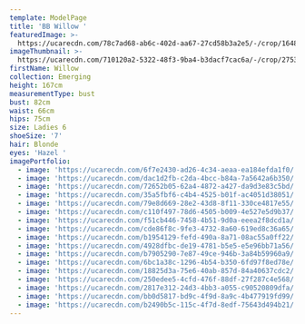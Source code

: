 ```yaml
---
template: ModelPage
title: 'BB Willow '
featuredImage: >-
  https://ucarecdn.com/78c7ad68-ab6c-402d-aa67-27cd58b3a2e5/-/crop/1648x1015/0,609/-/preview/
imageThumbnail: >-
  https://ucarecdn.com/710120a2-5322-48f3-9ba4-b3dacf7cac6a/-/crop/2753x3568/1475,0/-/preview/
firstName: Willow
collection: Emerging
height: 167cm
measurementType: bust
bust: 82cm
waist: 66cm
hips: 75cm
size: Ladies 6
shoeSize: '7'
hair: Blonde
eyes: 'Hazel '
imagePortfolio:
  - image: 'https://ucarecdn.com/6f7e2430-ad26-4c34-aeaa-ea184efda1f0/'
  - image: 'https://ucarecdn.com/dac1d2fb-c2da-4bcc-b84a-7a5642a6b350/'
  - image: 'https://ucarecdn.com/72652b05-62a4-4872-a427-da9d3e83c5bd/'
  - image: 'https://ucarecdn.com/35a5fbf6-c4b4-4525-b01f-ac4051d38051/'
  - image: 'https://ucarecdn.com/79e8d669-28e2-43d8-8f11-330ce4817e55/'
  - image: 'https://ucarecdn.com/c110f497-78d6-4505-b009-4e527e5d9b37/'
  - image: 'https://ucarecdn.com/f51cb446-7458-4b51-9d0a-eeea2f8dcd1a/'
  - image: 'https://ucarecdn.com/cde86f8c-9fe3-4732-8a60-619ed8c36a65/'
  - image: 'https://ucarecdn.com/b1954129-fefd-490a-8a71-08ac55a0ff22/'
  - image: 'https://ucarecdn.com/4928dfbc-de19-4781-b5e5-e5e96bb71a56/'
  - image: 'https://ucarecdn.com/b7905290-7e87-49ce-946b-3a84b59960a9/'
  - image: 'https://ucarecdn.com/6bc1a38c-1296-4b54-b350-6fd97f8ed78e/'
  - image: 'https://ucarecdn.com/18825d3a-75e6-40ab-857d-84a40637cdc2/'
  - image: 'https://ucarecdn.com/250edee5-4cfd-476f-88df-27f287c4e568/'
  - image: 'https://ucarecdn.com/2817e312-24d3-4bb3-a055-c90520809dfa/'
  - image: 'https://ucarecdn.com/bb0d5817-bd9c-4f9d-8a9c-4b477919fd99/'
  - image: 'https://ucarecdn.com/b2490b5c-115c-4f7d-8edf-75643d494b21/'
---
```


